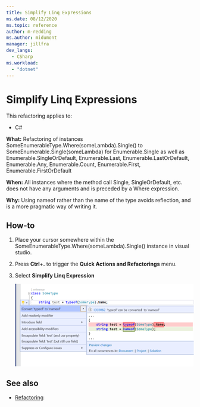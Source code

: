 ```yaml
---
title: Simplify Linq Expressions
ms.date: 08/12/2020
ms.topic: reference
author: m-redding
ms.author: midumont
manager: jillfra
dev_langs:
  - CSharp
ms.workload: 
  - "dotnet"
---
```

# Simplify Linq Expressions

This refactoring applies to:

- C#

**What:** Refactoring of instances SomeEnumerableType.Where(someLambda).Single() to SomeEnumerable.Single(someLambda) for Enumerable.Single as well as Enumerable.SingleOrDefault, Enumerable.Last, Enumerable.LastOrDefault, Enumerable.Any, Enumerable.Count, Enumerable.First, Enumerable.FirstOrDefault

**When:**  All instances where the method call Single, SingleOrDefault, etc. does not have any arguments and is preceded by a Where expression. 

**Why:** Using nameof rather than the name of the type avoids reflection, and is a more pragmatic way of writing it.

## How-to

1. Place your cursor somewhere within the SomeEnumerableType.Where(someLambda).Single() instance in visual studio.
2. Press **Ctrl**+**.** to trigger the **Quick Actions and Refactorings** menu.
3. Select **Simplify Linq Expression**

   ![Convert typeof to nameof](media/converttypeof.PNG)

## See also

- [Refactoring](../refactoring-in-visual-studio.md)
